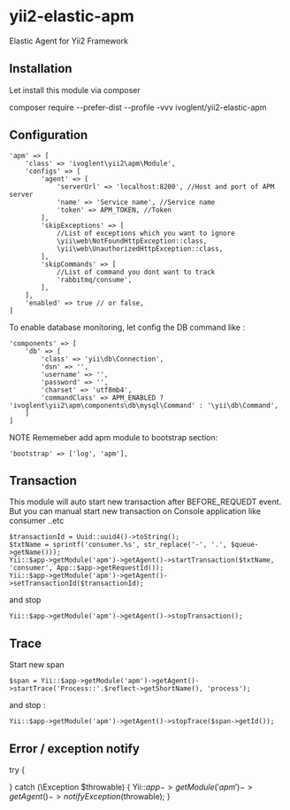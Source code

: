 # yii2-elastic-apm
Elastic Agent for Yii2 Framework

## Installation
Let install this module via composer

composer require --prefer-dist --profile -vvv ivoglent/yii2-elastic-apm
## Configuration
```
'apm' => [
    'class' => 'ivoglent\yii2\apm\Module',
    'configs' => [
        'agent' => [
            'serverUrl' => 'localhost:8200', //Host and port of APM server 
            'name' => 'Service name', //Service name 
            'token' => APM_TOKEN, //Token
        ],
        'skipExceptions' => [
            //List of exceptions which you want to ignore
            \yii\web\NotFoundHttpException::class,
            \yii\web\UnauthorizedHttpException::class,
        ],
        'skipCommands' => [
            //List of command you dont want to track
            'rabbitmq/consume',
        ],
    ],
    'enabled' => true // or false,
]
```

To enable database monitoring, let config the DB command like :
```
'components' => [
    'db' => [
        'class' => 'yii\db\Connection',
        'dsn' => '',
        'username' => '',
        'password' => '',
        'charset' => 'utf8mb4',
        'commandClass' => APM_ENABLED ? 'ivoglent\yii2\apm\components\db\mysql\Command' : '\yii\db\Command',
    ]
]
```
NOTE Rememeber add apm module to bootstrap section:
```
'bootstrap' => ['log', 'apm'],
```
## Transaction
This module will auto start new transaction after BEFORE_REQUEDT event. But you can manual start new transaction on Console application like consumer ..etc
```
$transactionId = Uuid::uuid4()->toString();
$txtName = sprintf('consumer.%s', str_replace('-', '.', $queue->getName()));
Yii::$app->getModule('apm')->getAgent()->startTransaction($txtName, 'consumer', App::$app->getRequestId());
Yii::$app->getModule('apm')->getAgent()->setTransactionId($transactionId);
```
and stop
```
Yii::$app->getModule('apm')->getAgent()->stopTransaction();
```

## Trace
Start new span
```
$span = Yii::$app->getModule('apm')->getAgent()->startTrace('Process::'.$reflect->getShortName(), 'process');
```
and stop :
```
Yii::$app->getModule('apm')->getAgent()->stopTrace($span->getId());
```

## Error / exception notify
try {

} catch (\Exception $throwable) {
    Yii::$app->getModule('apm')->getAgent()->notifyException($throwable);
}
